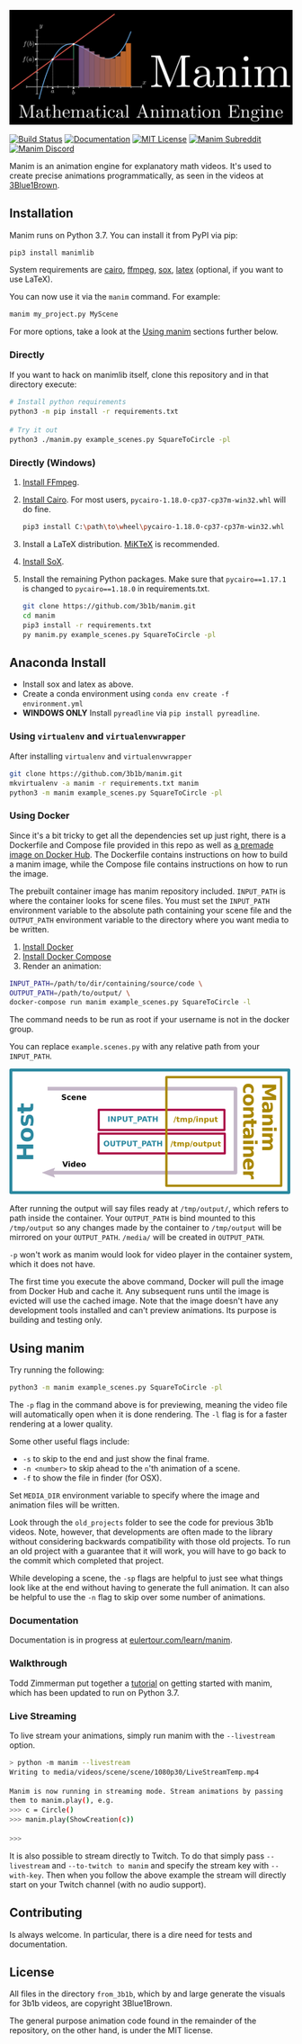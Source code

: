 ![logo](logo/cropped.png)

[![Build Status](https://travis-ci.org/3b1b/manim.svg?branch=master)](https://travis-ci.org/3b1b/manim)
[![Documentation](https://img.shields.io/badge/docs-EulerTour-blue.svg)](https://www.eulertour.com/learn/manim/)
[![MIT License](https://img.shields.io/badge/license-MIT-blue.svg?style=flat)](http://choosealicense.com/licenses/mit/)
[![Manim Subreddit](https://img.shields.io/reddit/subreddit-subscribers/manim.svg?color=ff4301&label=reddit)](https://www.reddit.com/r/manim/)
[![Manim Discord](https://img.shields.io/discord/581738731934056449.svg?label=discord)](https://discord.gg/mMRrZQW)

Manim is an animation engine for explanatory math videos. It's used to create precise animations programmatically, as seen in the videos at [3Blue1Brown](https://www.3blue1brown.com/).

## Installation
Manim runs on Python 3.7. You can install it from PyPI via pip:

```sh
pip3 install manimlib
```

System requirements are [cairo](https://www.cairographics.org), [ffmpeg](https://www.ffmpeg.org), [sox](http://sox.sourceforge.net), [latex](https://www.latex-project.org) (optional, if you want to use LaTeX).

You can now use it via the `manim` command. For example:

```sh
manim my_project.py MyScene
```

For more options, take a look at the [Using manim](#using-manim) sections further below.

### Directly

If you want to hack on manimlib itself, clone this repository and in that directory execute:

```sh
# Install python requirements
python3 -m pip install -r requirements.txt

# Try it out
python3 ./manim.py example_scenes.py SquareToCircle -pl
```

### Directly (Windows)
1. [Install FFmpeg](https://www.wikihow.com/Install-FFmpeg-on-Windows).
2. [Install Cairo](https://www.lfd.uci.edu/~gohlke/pythonlibs/#pycairo). For most users, ``pycairo‑1.18.0‑cp37‑cp37m‑win32.whl`` will do fine.
    ```sh
    pip3 install C:\path\to\wheel\pycairo‑1.18.0‑cp37‑cp37m‑win32.whl
    ```
3. Install a LaTeX distribution. [MiKTeX](https://miktex.org/download) is recommended.

4. [Install SoX](https://sourceforge.net/projects/sox/files/sox/).

5. Install the remaining Python packages. Make sure that ``pycairo==1.17.1`` is changed to ``pycairo==1.18.0`` in requirements.txt.
    ```sh
    git clone https://github.com/3b1b/manim.git
    cd manim
    pip3 install -r requirements.txt
    py manim.py example_scenes.py SquareToCircle -pl
    ```


## Anaconda Install

* Install sox and latex as above. 
* Create a conda environment using `conda env create -f environment.yml`
* **WINDOWS ONLY** Install `pyreadline` via `pip install pyreadline`. 


### Using `virtualenv` and `virtualenvwrapper`
After installing `virtualenv` and `virtualenvwrapper`
```sh
git clone https://github.com/3b1b/manim.git
mkvirtualenv -a manim -r requirements.txt manim
python3 -m manim example_scenes.py SquareToCircle -pl
```

### Using Docker
Since it's a bit tricky to get all the dependencies set up just right, there is a Dockerfile and Compose file provided in this repo as well as [a premade image on Docker Hub](https://hub.docker.com/r/eulertour/manim/tags/). The Dockerfile contains instructions on how to build a manim image, while the Compose file contains instructions on how to run the image.

The prebuilt container image has manim repository included.
`INPUT_PATH` is where the container looks for scene files. You must set the `INPUT_PATH`
environment variable to the absolute path containing your scene file and the
`OUTPUT_PATH` environment variable to the directory where you want media to be written.

1. [Install Docker](https://docs.docker.com)
2. [Install Docker Compose](https://docs.docker.com/compose/install/)
3. Render an animation:
```sh
INPUT_PATH=/path/to/dir/containing/source/code \
OUTPUT_PATH=/path/to/output/ \
docker-compose run manim example_scenes.py SquareToCircle -l
```
The command needs to be run as root if your username is not in the docker group.

You can replace `example.scenes.py` with any relative path from your `INPUT_PATH`.

![docker diagram](./manim_docker_diagram.png)

After running the output will say files ready at `/tmp/output/`, which refers to path inside the container. Your `OUTPUT_PATH` is bind mounted to this `/tmp/output` so any changes made by the container to `/tmp/output` will be mirrored on your `OUTPUT_PATH`. `/media/` will be created in `OUTPUT_PATH`.

`-p` won't work as manim would look for video player in the container system, which it does not have.

The first time you execute the above command, Docker will pull the image from Docker Hub and cache it. Any subsequent runs until the image is evicted will use the cached image.
Note that the image doesn't have any development tools installed and can't preview animations. Its purpose is building and testing only.

## Using manim
Try running the following:
```sh
python3 -m manim example_scenes.py SquareToCircle -pl
```
The `-p` flag in the command above is for previewing, meaning the video file will automatically open when it is done rendering. The `-l` flag is for a faster rendering at a lower quality.

Some other useful flags include:
* `-s` to skip to the end and just show the final frame.
* `-n <number>` to skip ahead to the `n`'th animation of a scene.
* `-f` to show the file in finder (for OSX).

Set `MEDIA_DIR` environment variable to specify where the image and animation files will be written.

Look through the `old_projects` folder to see the code for previous 3b1b videos. Note, however, that developments are often made to the library without considering backwards compatibility with those old projects. To run an old project with a guarantee that it will work, you will have to go back to the commit which completed that project.

While developing a scene, the `-sp` flags are helpful to just see what things look like at the end without having to generate the full animation. It can also be helpful to use the `-n` flag to skip over some number of animations.

### Documentation
Documentation is in progress at [eulertour.com/learn/manim](https://www.eulertour.com/learn/manim/).

### Walkthrough
Todd Zimmerman put together a [tutorial](https://talkingphysics.wordpress.com/2019/01/08/getting-started-animating-with-manim-and-python-3-7/) on getting started with manim, which has been updated to run on Python 3.7.

### Live Streaming
To live stream your animations, simply run manim with the `--livestream` option.

```sh
> python -m manim --livestream
Writing to media/videos/scene/scene/1080p30/LiveStreamTemp.mp4

Manim is now running in streaming mode. Stream animations by passing
them to manim.play(), e.g.
>>> c = Circle()
>>> manim.play(ShowCreation(c))

>>>
```

It is also possible to stream directly to Twitch. To do that simply pass
`--livestream` and `--to-twitch to manim` and specify the stream key with
`--with-key`. Then when you follow the above example the stream will directly
start on your Twitch channel (with no audio support).


## Contributing
Is always welcome. In particular, there is a dire need for tests and documentation.


## License
All files in the directory `from_3b1b`, which by and large generate the visuals for 3b1b videos, are copyright 3Blue1Brown.

The general purpose animation code found in the remainder of the repository, on the other hand, is under the MIT license.
